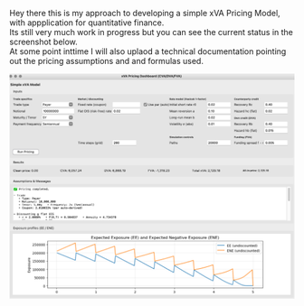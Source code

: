 Hey there this is my approach to developing a simple xVA Pricing Model, with appplication for quantitative finance.   
Its still very much work in progress but you can see the current status in the screenshot below.  
At some point inttime I will also uplaod a technical documentation pointing out the pricing assumptions and and formulas used.

![Screenshot of the App](https://github.com/Jrogrobs/Simple-xVA-Pricing-Model/blob/6f56d891566854c1fa652aaa391979447fd53466/Example.png)

